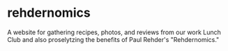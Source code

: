 rehdernomics
============

A website for gathering recipes, photos, and reviews from our work Lunch Club and also proselytzing the benefits of Paul Rehder's "Rehdernomics."
